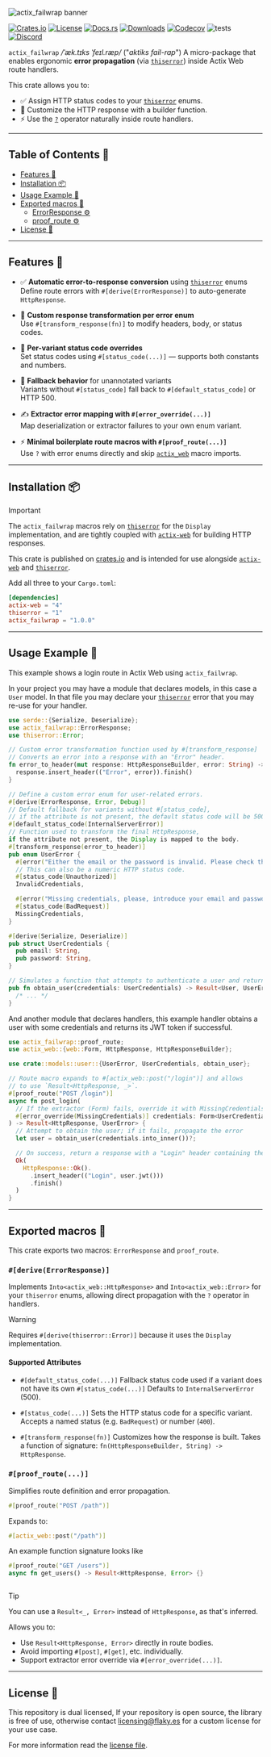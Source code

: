 ![actix_failwrap banner][banner]

[![Crates.io][crate-badge]][crate]
[![License][license-badge]][license]
[![Docs.rs][docs-badge]][docs]
[![Downloads][downloads-badge]][downloads]
[![Codecov][codecov-badge]][codecov]
![tests][tests-badge]
[![Discord][discord-badge]][discord]

`actix_failwrap` */ˈæk.tɪks ˈfeɪl.ræp/* ("*aktiks fail-rap*") A micro-package that enables ergonomic **error propagation** (via [`thiserror`][thiserror]) inside Actix Web route handlers.

This crate allows you to:

- ✅ Assign HTTP status codes to your [`thiserror`][thiserror] enums.
- 🧩 Customize the HTTP response with a builder function.
- ⚡ Use the [`?`][?] operator naturally inside route handlers.

---

## Table of Contents 📖

- [Features 🚀](#features-)
- [Installation 📦](#installation-)
- [Usage Example 🤔](#usage-example-)
- [Exported macros 🔧](#exported-macros-)
  - [ErrorResponse ⚙️](#deriveerrorresponse)
  - [proof_route ⚙️](#proof_route)
- [License 📜](#license-)

---

## Features 🚀

- ✅ **Automatic error-to-response conversion** using [`thiserror`][thiserror] enums  
  Define route errors with `#[derive(ErrorResponse)]` to auto-generate `HttpResponse`.

- 🧩 **Custom response transformation per error enum**  
  Use `#[transform_response(fn)]` to modify headers, body, or status codes.

- 🧠 **Per-variant status code overrides**  
  Set status codes using `#[status_code(...)]` — supports both constants and numbers.

- 🔁 **Fallback behavior** for unannotated variants  
  Variants without `#[status_code]` fall back to `#[default_status_code]` or HTTP 500.

- ✍️ **Extractor error mapping with `#[error_override(...)]`**  
  Map deserialization or extractor failures to your own enum variant.

- ⚡ **Minimal boilerplate route macros with `#[proof_route(...)]`**  
  Use `?` with error enums directly and skip [`actix_web`][actix-web] macro imports.

---

## Installation 📦

> [!IMPORTANT]
> The `actix_failwrap` macros rely on [`thiserror`][thiserror] for the `Display` implementation, and are tightly coupled with [`actix-web`][actix-web] for building HTTP responses.

This crate is published on [crates.io]
and is intended for use alongside [`actix-web`][actix-web]
and [`thiserror`][thiserror].

Add all three to your `Cargo.toml`:

```toml
[dependencies]
actix-web = "4"
thiserror = "1"
actix_failwrap = "1.0.0"
```

---

## Usage Example 🤔

This example shows a login route in Actix Web using `actix_failwrap`.

In your project you may have a module that declares models, in this case a `User` model.
In that file you may declare your [`thiserror`][thiserror] error that you may re-use for your handler.

```rust
use serde::{Serialize, Deserialize};
use actix_failwrap::ErrorResponse;
use thiserror::Error;

// Custom error transformation function used by #[transform_response]
// Converts an error into a response with an "Error" header.
fn error_to_header(mut response: HttpResponseBuilder, error: String) -> HttpResponse {
  response.insert_header(("Error", error)).finish()
}

// Define a custom error enum for user-related errors.
#[derive(ErrorResponse, Error, Debug)]
// Default fallback for variants without #[status_code],
// if the attribute is not present, the default status code will be 500.
#[default_status_code(InternalServerError)]
// Function used to transform the final HttpResponse,
if the attribute not present, the Display is mapped to the body.
#[transform_response(error_to_header)]
pub enum UserError {
  #[error("Either the email or the password is invalid. Please check the input credentials")]
  // This can also be a numeric HTTP status code.
  #[status_code(Unauthorized)]
  InvalidCredentials,

  #[error("Missing credentials, please, introduce your email and password.")]
  #[status_code(BadRequest)]
  MissingCredentials,
}

#[derive(Serialize, Deserialize)]
pub struct UserCredentials {
  pub email: String,
  pub password: String,
}

// Simulates a function that attempts to authenticate a user and returns a Result
pub fn obtain_user(credentials: UserCredentials) -> Result<User, UserError> {
  /* ... */
}
```

And another module that declares handlers, this example handler obtains a user
with some credentials and returns its JWT token if successful.

```rust
use actix_failwrap::proof_route;
use actix_web::{web::Form, HttpResponse, HttpResponseBuilder};

use crate::models::user::{UserError, UserCredentials, obtain_user};

// Route macro expands to #[actix_web::post("/login")] and allows
// to use `Result<HttpResponse, _>`.
#[proof_route("POST /login")]
async fn post_login(
  // If the extractor (Form) fails, override it with MissingCredentials variant
  #[error_override(MissingCredentials)] credentials: Form<UserCredentials>
) -> Result<HttpResponse, UserError> {
  // Attempt to obtain the user; if it fails, propagate the error
  let user = obtain_user(credentials.into_inner())?;

  // On success, return a response with a "Login" header containing the JWT
  Ok(
    HttpResponse::Ok().
      .insert_header(("Login", user.jwt()))
      .finish()
  )
}
```

---

## Exported macros 🔧

This crate exports two macros: `ErrorResponse` and `proof_route`.

### `#[derive(ErrorResponse)]`

Implements `Into<actix_web::HttpResponse>` and `Into<actix_web::Error>` for your `thiserror` enums,
allowing direct propagation with the `?` operator in handlers.

> [!WARNING]
> Requires `#[derive(thiserror::Error)]` because it uses the `Display` implementation.

#### Supported Attributes

- `#[default_status_code(...)]`
  Fallback status code used if a variant does not have its own `#[status_code(...)]`
  Defaults to `InternalServerError` (500).

- `#[status_code(...)]`
  Sets the HTTP status code for a specific variant. Accepts a named status (e.g. `BadRequest`) or number (`400`).

- `#[transform_response(fn)]`
  Customizes how the response is built. Takes a function of signature:
  `fn(HttpResponseBuilder, String) -> HttpResponse`.

### `#[proof_route(...)]`

Simplifies route definition and error propagation.

```rust
#[proof_route("POST /path")]
```

Expands to:

```rust
#[actix_web::post("/path")]
```

An example function signature looks like

```rust
#[proof_route("GET /users")]
async fn get_users() -> Result<HttpResponse, Error> {}
```
```
```

> [!TIP]
> You can use a `Result<_, Error>` instead of `HttpResponse`, as that's inferred.

Allows you to:

- Use `Result<HttpResponse, Error>` directly in route bodies.
- Avoid importing `#[post]`, `#[get]`, etc. individually.
- Support extractor error override via `#[error_override(...)]`.

---

## License 📜

This repository is dual licensed, If your repository is open source, the library is free of use, otherwise contact [licensing@flaky.es] for a custom license for your use case.

For more information read the [license file][license].

<!-- Reference Links -->
[?]: https://doc.rust-lang.org/reference/expressions/operator-expr.html#r-expr.try
[crates.io]: https://crates.io/crates/actix_failwrap
[actix-web]: https://crates.io/crates/actix-web
[thiserror]: https://crates.io/crates/thiserror

<!-- Contact information -->
[licensing@flaky.es]: mailto:licensing@flaky.es

<!-- Repository banner -->
[banner]: https://github.com/user-attachments/assets/15d5d3f2-3e78-49f2-8a09-b28b15bedd9f

<!-- Badge images -->
[crate-badge]: https://badges.ws/crates/v/actix_failwrap
[license-badge]: https://badges.ws/crates/l/actix_failwrap
[docs-badge]: https://badges.ws/crates/docs/actix_failwrap
[downloads-badge]: https://badges.ws/crates/dt/actix_failwrap
[codecov-badge]: https://img.shields.io/codecov/c/github/FlakySL/actix_failwrap
[tests-badge]: https://github.com/FlakySL/actix_failwrap/actions/workflows/overall-coverage.yml/badge.svg
[discord-badge]: https://badges.ws/discord/online/1344769456731197450

<!-- Badge targets -->
[crate]: https://crates.io/crates/actix_failwrap
[license]: https://github.com/FlakySL/actix_failwrap/blob/main/LICENSE
[docs]: https://docs.rs/actix_failwrap
[downloads]: https://docs.rs/actix_failwrap
[codecov]: https://app.codecov.io/gh/FlakySL/actix_failwrap
[discord]: https://discord.gg/AJWFyps23a

